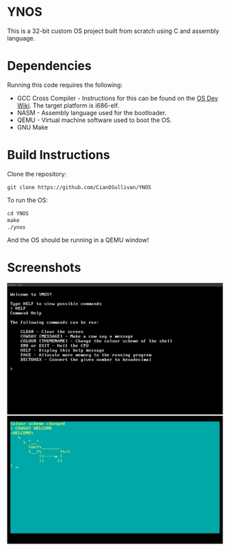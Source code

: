 # YNOS

This is a 32-bit custom OS project built from scratch using C and assembly language.

# Dependencies
Running this code requires the following:

* GCC Cross Compiler - Instructions for this can be found on the [OS Dev Wiki](https://wiki.osdev.org/GCC_Cross-Compiler). The target platform is i686-elf.
* NASM - Assembly language used for the bootloader.
* QEMU - Virtual machine software used to boot the OS.
* GNU Make

# Build Instructions
Clone the repository:

```
git clone https://github.com/CianOSullivan/YNOS
```

To run the OS:

```
cd YNOS
make
./ynos
```

And the OS should be running in a QEMU window!

# Screenshots
![Image of YNOS](img/default.png)
![Image of Cowsay](img/cowsay.png)
